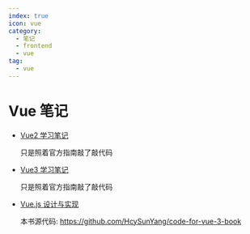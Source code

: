 ```yaml
---
index: true
icon: vue
category:
  - 笔记
  - frontend
  - vue
tag:
  - vue
---
```


# Vue 笔记

- [Vue2 学习笔记](https://github.com/FuckDoctors/hello-vue-2.0)

  只是照着官方指南敲了敲代码

- [Vue3 学习笔记](https://github.com/FuckDoctors/hello-vue3)

  只是照着官方指南敲了敲代码

- [Vue.js 设计与实现](./vue3-book/)

  本书源代码: <https://github.com/HcySunYang/code-for-vue-3-book>

<!-- more -->
